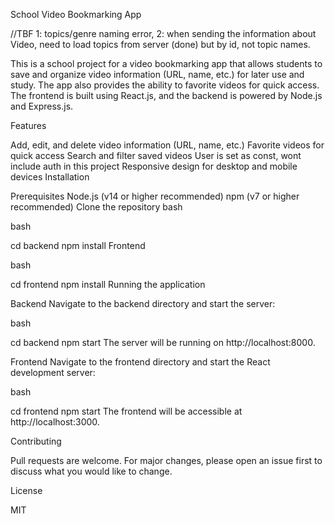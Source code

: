 School Video Bookmarking App

//TBF 1: topics/genre naming error, 
       2: when sending the information about Video, need to load topics from server (done) but by id, not topic names.  

This is a school project for a video bookmarking app that allows students to save and organize video information (URL, name, etc.) for later use and study. The app also provides the ability to favorite videos for quick access. The frontend is built using React.js, and the backend is powered by Node.js and Express.js.

Features

Add, edit, and delete video information (URL, name, etc.)
Favorite videos for quick access
Search and filter saved videos
User is set as const, wont include auth in this project 
Responsive design for desktop and mobile devices
Installation

Prerequisites
Node.js (v14 or higher recommended)
npm (v7 or higher recommended)
Clone the repository
bash




bash

cd backend
npm install
Frontend

bash

cd frontend
npm install
Running the application

Backend
Navigate to the backend directory and start the server:

bash

cd backend
npm start
The server will be running on http://localhost:8000.

Frontend
Navigate to the frontend directory and start the React development server:

bash

cd frontend
npm start
The frontend will be accessible at http://localhost:3000.

Contributing

Pull requests are welcome. For major changes, please open an issue first to discuss what you would like to change.

License

MIT
